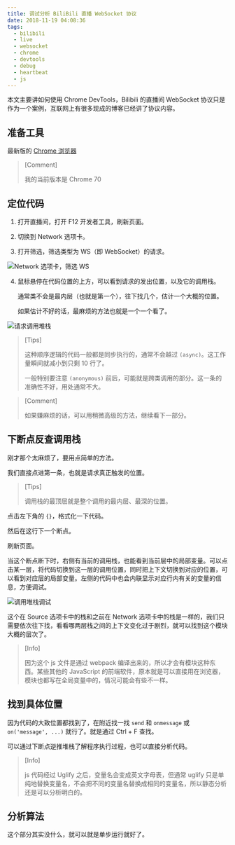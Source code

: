 ```yaml
---
title: 调试分析 BiliBili 直播 WebSocket 协议
date: 2018-11-19 04:08:36
tags:
  - bilibili
  - live
  - websocket
  - chrome
  - devtools
  - debug
  - heartbeat
  - js
---
```


本文主要讲如何使用 Chrome DevTools，Bilibili 的直播间 WebSocket 协议只是作为一个案例，互联网上有很多现成的博客已经讲了协议内容。

## 准备工具

最新版的 [Chrome 浏览器][chrome]

> [Comment]
>
> 我的当前版本是 Chrome 70

## 定位代码

1. 打开直播间，打开 F12 开发者工具，刷新页面。

2. 切换到 Network 选项卡。

3. 打开筛选，筛选类型为 WS（即 WebSocket）的请求。

![Network 选项卡，筛选 WS](/images/2018-11-19-debug-bilibili-live-websocket/01.jpg)

4. 鼠标悬停在代码位置的上方，可以看到请求的发出位置，以及它的调用栈。

    通常类不会是最内层（也就是第一个），往下找几个，估计一个大概的位置。

    如果估计不好的话，最麻烦的方法也就是一个一个看了。

![请求调用堆栈](/images/2018-11-19-debug-bilibili-live-websocket/02.jpg)

> [Tips]
>
> 这种顺序逻辑的代码一般都是同步执行的，通常不会越过 `(async)`。这工作量瞬间就减小到只剩 10 行了。
>
> 一般特别要注意 `(anonymous)` 前后，可能就是跨类调用的部分。这一条的准确性不好，用处通常不大。

> [Comment]
>
> 如果嫌麻烦的话，可以用稍微高级的方法，继续看下一部分。

## 下断点反查调用栈

刚才那个太麻烦了，要用点简单的方法。

我们直接点进第一条，也就是请求真正触发的位置。

> [Tips]
>
> 调用栈的最顶层就是整个调用的最内层、最深的位置。

点击左下角的 `{}`，格式化一下代码。

然后在这行下一个断点。

刷新页面。

当这个断点断下时，右侧有当前的调用栈，也能看到当前层中的局部变量。可以点击某一层，将代码切换到这一层的调用位置，同时把上下文切换到对应的位置，可以看到对应层的局部变量。左侧的代码中也会内联显示对应行内有关的变量的信息，方便调试。

![调用堆栈调试](/images/2018-11-19-debug-bilibili-live-websocket/03.jpg)

这个在 Source 选项卡中的栈和之前在 Network 选项卡中的栈是一样的，我们只需要依次往下找，看看哪两层栈之间的上下文变化过于剧烈，就可以找到这个模块大概的层次了。

> [Info]
>
> 因为这个 js 文件是通过 webpack 编译出来的，所以才会有模块这种东西。某些其他的 JavaScript 的前端软件，原本就是可以直接用在浏览器，模块也都写在全局变量中的，情况可能会有些不一样。

## 找到具体位置

因为代码的大致位置都找到了，在附近找一找 `send` 和 `onmessage` 或 `on('message', ...)` 就行了。就是通过 Ctrl + F 查找。

可以通过下断点逆推堆栈了解程序执行过程，也可以直接分析代码。

> [Info]
>
> js 代码经过 Uglify 之后，变量名会变成英文字母表，但通常 uglify 只是单纯地替换变量名，不会把不同的变量名替换成相同的变量名，所以静态分析还是可以分析明白的。

## 分析算法

这个部分其实没什么，就可以就是单步运行就好了。

[chrome]: https://www.chrome64bit.com/

